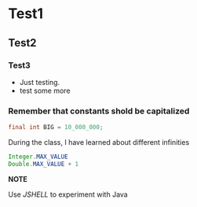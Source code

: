 # Test1
## Test2
### Test3
* Just testing.
* test some more
### Remember that constants shold be capitalized

```java
final int BIG = 10_000_000;
```

During the class, I have learned about different infinities

```java
Integer.MAX_VALUE
Double.MAX_VALUE + 1
```

**NOTE**

Use *JSHELL* to experiment with Java
